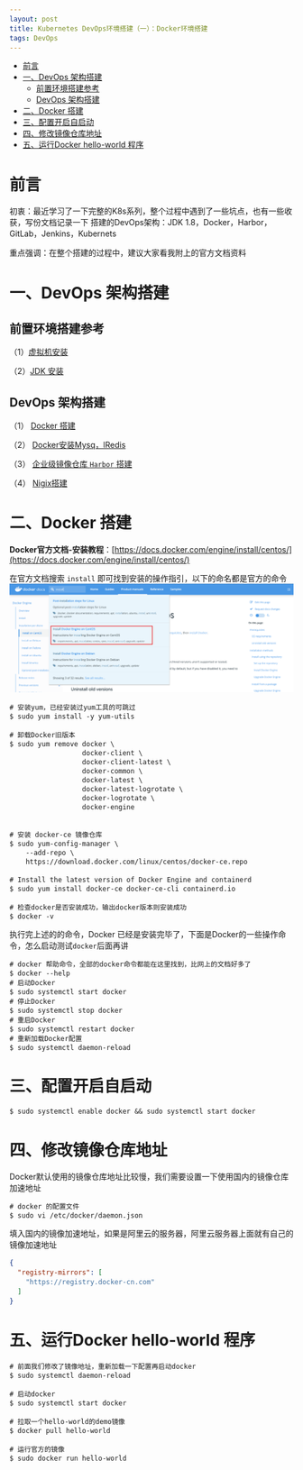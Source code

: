 ```yaml
---
layout: post
title: Kubernetes DevOps环境搭建（一）：Docker环境搭建
tags: DevOps
---
```

<!-- TOC -->

- [前言](#前言)
- [一、DevOps 架构搭建](#一deops-架构搭建)
    - [前置环境搭建参考](#前置环境搭建参考)
    - [DevOps 架构搭建](#deops-架构搭建)
- [二、Docker 搭建](#二docker-搭建)
- [三、配置开启自启动](#三配置开启自启动)
- [四、修改镜像仓库地址](#四修改镜像仓库地址)
- [五、运行Docker hello-world 程序](#五运行docker-hello-world-程序)

<!-- /TOC -->

# 前言
初衷：最近学习了一下完整的K8s系列，整个过程中遇到了一些坑点，也有一些收获，写份文档记录一下
搭建的DevOps架构：JDK 1.8，Docker，Harbor，GitLab，Jenkins，Kubernets

重点强调：在整个搭建的过程中，建议大家看我附上的官方文档资料

# 一、DevOps 架构搭建

## 前置环境搭建参考
（1）[虚拟机安装](/2019/05/VMBox-install-CentOS/)

（2）[JDK 安装](/2020/12/Linux-Java-JDK-install/)

## DevOps 架构搭建
（1） [Docker 搭建](#docker-搭建)

（2） [Docker安装Mysq，lRedis](/2021/02/K8s-DevOps-(2))

（3） [企业级镜像仓库 `Harbor` 搭建](/2021/02/K8s-DevOps-(3))

（4） [Nigix搭建](/2021/02/K8s-DevOps-(4))

# 二、Docker 搭建
**Docker官方文档-安装教程**：[https://docs.docker.com/engine/install/centos/](https://docs.docker.com/engine/install/centos/)

在官方文档搜索 `install` 即可找到安装的操作指引，以下的命名都是官方的命令
![](/images/posts/myBlog/2021-02-03-K8s-DevOps-(1)-01.png)

``` shell
# 安装yum，已经安装过yum工具的可跳过
$ sudo yum install -y yum-utils

# 卸载Docker旧版本
$ sudo yum remove docker \
                  docker-client \
                  docker-client-latest \
                  docker-common \
                  docker-latest \
                  docker-latest-logrotate \
                  docker-logrotate \
                  docker-engine


# 安装 docker-ce 镜像仓库
$ sudo yum-config-manager \
    --add-repo \
    https://download.docker.com/linux/centos/docker-ce.repo

# Install the latest version of Docker Engine and containerd
$ sudo yum install docker-ce docker-ce-cli containerd.io    

# 检查docker是否安装成功，输出docker版本则安装成功
$ docker -v

```

执行完上述的的命令，Docker 已经是安装完毕了，下面是Docker的一些操作命令，怎么启动测试`docker`后面再讲
``` shell
# docker 帮助命令，全部的docker命令都能在这里找到，比网上的文档好多了
$ docker --help
# 启动Docker
$ sudo systemctl start docker
# 停止Docker
$ sudo systemctl stop docker
# 重启Docker
$ sudo systemctl restart docker
# 重新加载Docker配置
$ sudo systemctl daemon-reload

```


# 三、配置开启自启动
```
$ sudo systemctl enable docker && sudo systemctl start docker
```

# 四、修改镜像仓库地址
Docker默认使用的镜像仓库地址比较慢，我们需要设置一下使用国内的镜像仓库加速地址

``` shell
# docker 的配置文件
$ sudo vi /etc/docker/daemon.json

```

填入国内的镜像加速地址，如果是阿里云的服务器，阿里云服务器上面就有自己的镜像加速地址
``` json
{
  "registry-mirrors": [
    "https://registry.docker-cn.com"
  ]
}
```

# 五、运行Docker hello-world 程序

``` shell
# 前面我们修改了镜像地址，重新加载一下配置再启动docker
$ sudo systemctl daemon-reload

# 启动docker
$ sudo systemctl start docker

# 拉取一个hello-world的demo镜像
$ docker pull hello-world

# 运行官方的镜像
$ sudo docker run hello-world

```